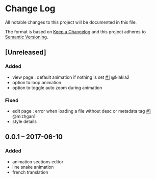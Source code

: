 # Change Log
All notable changes to this project will be documented in this file.

The format is based on [Keep a Changelog](http://keepachangelog.com/)
and this project adheres to [Semantic Versioning](http://semver.org/).

## [Unreleased]
### Added
- view page : default animation if nothing is set
[#1](https://gitlab.com/eneiluj/gpxmotion-oc/issues/1) @klakla2
- option to loop animation
- option to toggle auto zoom during animation

### Fixed
- edit page : error when loading a file without desc or metadata tag
[#1](https://gitlab.com/eneiluj/gpxmotion-oc/issues/1) @mizhgan1
- style details

## 0.0.1 – 2017-06-10
### Added
- animation sections editor
- line snake animation
- french translation
